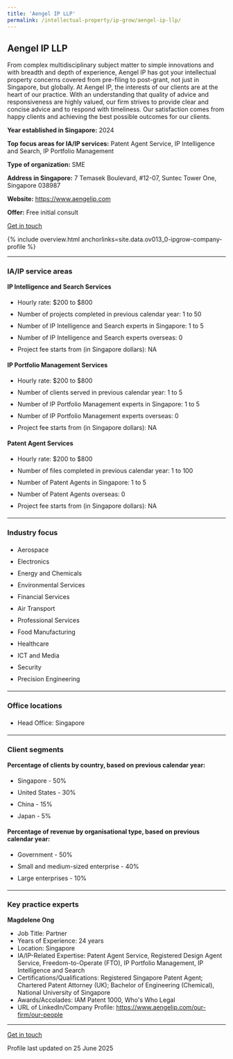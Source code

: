 ```yaml
---
title: 'Aengel IP LLP'
permalink: /intellectual-property/ip-grow/aengel-ip-llp/
---
```


## Aengel IP LLP

From complex multidisciplinary subject matter to simple innovations and with breadth and depth of experience, Aengel IP has got your intellectual property concerns covered from pre-filing to post-grant, not just in Singapore, but globally. At Aengel IP, the interests of our clients are at the heart of our practice. With an understanding that quality of advice and responsiveness are highly valued, our firm strives to provide clear and concise advice and to respond with timeliness. Our satisfaction comes from happy clients and achieving the best possible outcomes for our clients.

<b>Year established in Singapore:</b> 2024

<b>Top focus areas for IA/IP services:</b> Patent Agent Service, IP Intelligence and Search, IP Portfolio Management

<b>Type of organization:</b> SME

<b>Address in Singapore:</b> 7 Temasek Boulevard, #12-07, Suntec Tower One, Singapore 038987

<b>Website:</b> <a href='https://www.aengelip.com'>https://www.aengelip.com</a>

<b>Offer:</b> Free initial consult

<a class='btn' href='https://form.gov.sg/6847c780a7ae8f9512d506e5' target='_blank' rel='noopener'>Get in touch</a>

{% include overview.html anchorlinks=site.data.ov013_0-ipgrow-company-profile %}

---
<a name='ip-related-service-areas'></a>
### IA/IP service areas

**IP Intelligence and Search Services**

<ul>
<li style='line-height: 27px; margin: 0px 0px !important'>Hourly rate:  $200 to $800</li>
<li style='line-height: 27px; margin: 0px 0px !important'>Number of projects completed in previous calendar year: 1 to 50</li>
<li style='line-height: 27px; margin: 0px 0px !important'>Number of IP Intelligence and Search experts in Singapore: 1 to 5</li>
<li style='line-height: 27px; margin: 0px 0px !important'>Number of IP Intelligence and Search experts overseas: 0</li>
<li style='line-height: 27px; margin: 0px 0px !important'>Project fee starts from (in Singapore dollars):  NA</li>
</ul>

**IP Portfolio Management Services**

<ul>
<li style='line-height: 27px; margin: 0px 0px !important'>Hourly rate:  $200 to $800</li>
<li style='line-height: 27px; margin: 0px 0px !important'>Number of clients served in previous calendar year: 1 to 5</li>
<li style='line-height: 27px; margin: 0px 0px !important'>Number of IP Portfolio Management experts in Singapore: 1 to 5</li>
<li style='line-height: 27px; margin: 0px 0px !important'>Number of IP Portfolio Management experts overseas: 0</li>
<li style='line-height: 27px; margin: 0px 0px !important'>Project fee starts from (in Singapore dollars):  NA</li>
</ul>

**Patent Agent Services**

<ul>
<li style='line-height: 27px; margin: 0px 0px !important'>Hourly rate:  $200 to $800</li>
<li style='line-height: 27px; margin: 0px 0px !important'>Number of files completed in previous calendar year: 1 to 100</li>
<li style='line-height: 27px; margin: 0px 0px !important'>Number of Patent Agents in Singapore: 1 to 5</li>
<li style='line-height: 27px; margin: 0px 0px !important'>Number of Patent Agents overseas: 0</li>
<li style='line-height: 27px; margin: 0px 0px !important'>Project fee starts from (in Singapore dollars):  NA</li>
</ul>

---
<a name='industry-focus'></a>
### Industry focus

<ul><li style='line-height: 27px; margin: 0px 0px !important'> Aerospace</li><li style='line-height: 27px; margin: 0px 0px !important'>Electronics</li><li style='line-height: 27px; margin: 0px 0px !important'>Energy and Chemicals</li><li style='line-height: 27px; margin: 0px 0px !important'>Environmental Services</li><li style='line-height: 27px; margin: 0px 0px !important'>Financial Services</li><li style='line-height: 27px; margin: 0px 0px !important'>Air Transport</li><li style='line-height: 27px; margin: 0px 0px !important'>Professional Services</li><li style='line-height: 27px; margin: 0px 0px !important'>Food Manufacturing</li><li style='line-height: 27px; margin: 0px 0px !important'>Healthcare</li><li style='line-height: 27px; margin: 0px 0px !important'>ICT and Media</li><li style='line-height: 27px; margin: 0px 0px !important'>Security</li><li style='line-height: 27px; margin: 0px 0px !important'>Precision Engineering</li></ul>

---
<a name='office-locations'></a>
### Office locations

<ul><li style='line-height: 27px; margin: 0px 0px !important'> Head Office: Singapore</li></ul>

---
<a name='client-segments'></a>
### Client segments

**Percentage of clients by country, based on previous calendar year:**

<ul><li style='line-height: 27px; margin: 0px 0px !important'> Singapore - 50%</li><li style='line-height: 27px; margin: 0px 0px !important'>United States - 30%</li><li style='line-height: 27px; margin: 0px 0px !important'>China - 15%</li><li style='line-height: 27px; margin: 0px 0px !important'>Japan - 5%</li></ul>

**Percentage of revenue by organisational type, based on previous calendar year:**

<ul><li style='line-height: 27px; margin: 0px 0px !important'> Government - 50%</li><li style='line-height: 27px; margin: 0px 0px !important'>Small and medium-sized enterprise - 40%</li><li style='line-height: 27px; margin: 0px 0px !important'>Large enterprises - 10%</li></ul>

---
<a name='key-practice-experts'></a>
### Key practice experts

**Magdelene Ong**

- Job Title: Partner
- Years of Experience: 24 years
- Location: Singapore
- IA/IP-Related Expertise: Patent Agent Service, Registered Design Agent Service, Freedom-to-Operate (FTO), IP Portfolio Management, IP Intelligence and Search
- Certifications/Qualifications: Registered Singapore Patent Agent; Chartered Patent Attorney (UK); Bachelor of Engineering (Chemical), National University of Singapore
- Awards/Accolades: IAM Patent 1000, Who's Who Legal
- URL of LinkedIn/Company Profile: <a href="https://www.aengelip.com/our-firm/our-people" target="_blank" rel="noopener">https://www.aengelip.com/our-firm/our-people</a>

---
<p>
<a class='btn' href='https://form.gov.sg/6847c780a7ae8f9512d506e5' target='_blank' rel='noopener'>Get in touch</a>
</p>
Profile last updated on 25 June 2025
